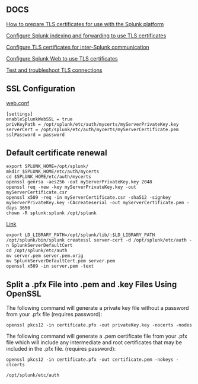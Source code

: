 ## DOCS
[How to prepare TLS certificates for use with the Splunk platform](https://docs.splunk.com/Documentation/Splunk/latest/Security/HowtoprepareyoursignedcertificatesforSplunk)

[Configure Splunk indexing and forwarding to use TLS certificates](https://docs.splunk.com/Documentation/Splunk/9.1.0/Security/ConfigureSplunkforwardingtousesignedcertificates)

[Configure TLS certificates for inter-Splunk communication](https://docs.splunk.com/Documentation/Splunk/9.1.0/Security/ConfigTLSCertsS2S)

[Configure Splunk Web to use TLS certificates](https://docs.splunk.com/Documentation/Splunk/9.1.0/Security/SecureSplunkWebusingasignedcertificate)

[Test and troubleshoot TLS connections](https://docs.splunk.com/Documentation/Splunk/9.1.0/Security/Validateyourconfiguration)

## SSL Configuration
[web.conf](https://docs.splunk.com/Documentation/Splunk/latest/admin/webconf)
```
[settings]
enableSplunkWebSSL = true
privKeyPath = /opt/splunk/etc/auth/mycerts/myServerPrivateKey.key
serverCert = /opt/splunk/etc/auth/mycerts/myServerCertificate.pem
sslPassword = password
```

## Default certificate renewal
```
export SPLUNK_HOME=/opt/splunk/
mkdir $SPLUNK_HOME/etc/auth/mycerts
cd $SPLUNK_HOME/etc/auth/mycerts
openssl genrsa -aes256 -out myServerPrivateKey.key 2048
openssl req -new -key myServerPrivateKey.key -out myServerCertificate.csr
openssl x509 -req -in myServerCertificate.csr -sha512 -signkey myServerPrivateKey.key -CAcreateserial -out myServerCertificate.pem -days 3650
chown -R splunk:splunk /opt/splunk
```

[Link](https://community.splunk.com/t5/Security/How-can-we-renew-this-certificate-with-a-third-party-signed/td-p/327920)
```
export LD_LIBRARY_PATH=/opt/splunk/lib/:$LD_LIBRARY_PATH
/opt/splunk/bin/splunk createssl server-cert -d /opt/splunk/etc/auth -n SplunkServerDefaultCert
cd /opt/splunk/etc/auth
mv server.pem server.pem.orig
mv SplunkServerDefaultCert.pem server.pem
openssl x509 -in server.pem -text
```


## Split a .pfx File into .pem and .key Files Using OpenSSL
The following command will generate a private key file without a password from your .pfx file (requires password):

`openssl pkcs12 -in certificate.pfx -out privateKey.key -nocerts -nodes`

The following command will generate a .pem certificate file from your .pfx file which will include any intermediate and root certificates that may be included in the .pfx file. (requires password):

`openssl pkcs12 -in certificate.pfx -out certificate.pem -nokeys -clcerts`

`/opt/splunk/etc/auth`
